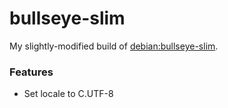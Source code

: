 # bullseye-slim

My slightly-modified build of [debian:bullseye-slim](https://hub.docker.com/_/debian).


### Features

- Set locale to C.UTF-8
